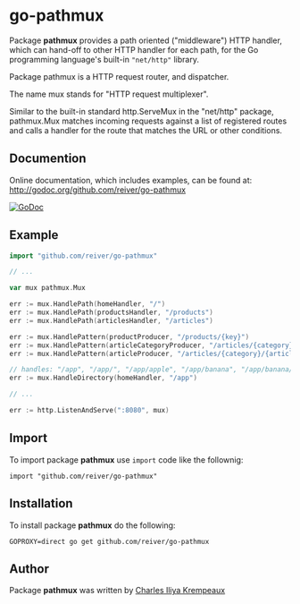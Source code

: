 # go-pathmux

Package **pathmux** provides a path oriented ("middleware") HTTP handler, which can hand-off to other HTTP handler for each path,
for the Go programming language's built-in `"net/http"` library.

Package pathmux is a HTTP request router, and dispatcher.

The name mux stands for "HTTP request multiplexer".

Similar to the built-in standard http.ServeMux in the "net/http" package,
pathmux.Mux matches incoming requests against a list of registered routes
and calls a handler for the route that matches the URL or other conditions.


## Documention

Online documentation, which includes examples, can be found at: http://godoc.org/github.com/reiver/go-pathmux

[![GoDoc](https://godoc.org/github.com/reiver/go-pathmux?status.svg)](https://godoc.org/github.com/reiver/go-pathmux)

## Example
```go
import "github.com/reiver/go-pathmux"

// ...

var mux pathmux.Mux

err := mux.HandlePath(homeHandler, "/")
err := mux.HandlePath(productsHandler, "/products")
err := mux.HandlePath(articlesHandler, "/articles")

err := mux.HandlePattern(productProducer, "/products/{key}")
err := mux.HandlePattern(articleCategoryProducer, "/articles/{category}/")
err := mux.HandlePattern(articleProducer, "/articles/{category}/{article_id}")

// handles: "/app", "/app/", "/app/apple", "/app/banana", "/app/banana/", "/app/banana/peel.jpeg",  "/app/cherry", etc.
err := mux.HandleDirectory(homeHandler, "/app")

// ...

err := http.ListenAndServe(":8080", mux)
```

## Import

To import package **pathmux** use `import` code like the follownig:

```
import "github.com/reiver/go-pathmux"
```

## Installation

To install package **pathmux** do the following:
```
GOPROXY=direct go get github.com/reiver/go-pathmux
```

## Author

Package **pathmux** was written by [Charles Iliya Krempeaux](http://reiver.link)
